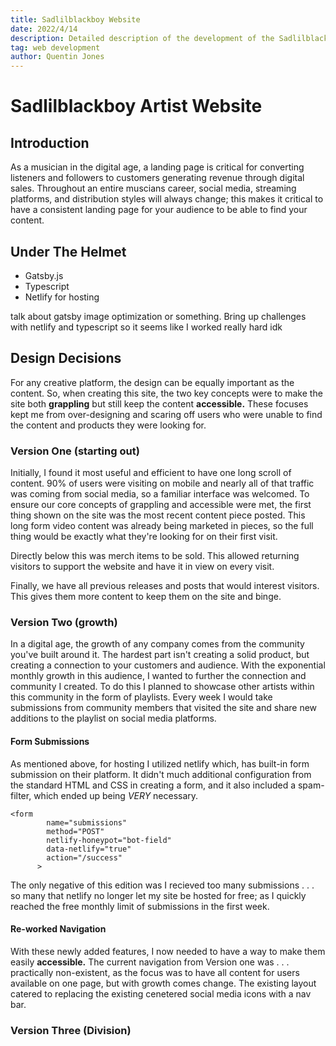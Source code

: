 ```yaml
---
title: Sadlilblackboy Website
date: 2022/4/14
description: Detailed description of the development of the Sadlilblackboy artist site created in Typescript with Gatsby.
tag: web development
author: Quentin Jones
---
```

# Sadlilblackboy Artist Website

## Introduction
As a musician in the digital age, a landing page is critical for converting listeners and followers to customers generating revenue through digital sales. Throughout an entire muscians career, social media, streaming platforms, and distribution styles will always change; this makes it critical to have a consistent landing page for your audience to be able to find your content.

## Under The Helmet

- Gatsby.js
- Typescript
- Netlify for hosting

talk about gatsby image optimization or something. Bring up challenges with netlify and typescript so it seems like I worked really hard idk

## Design Decisions
For any creative platform, the design can be equally important as the content. So, when creating this site, the two key concepts were to make the site both **grappling** but still keep the content **accessible.** These focuses kept me from over-designing and scaring off users who were unable to find the content and products they were looking for.

### Version One (starting out)
Initially, I found it most useful and efficient to have one long scroll of content. 90% of users were visiting on mobile and nearly all of that traffic was coming from social media, so a familiar interface was welcomed. To ensure our core concepts of grappling and accessible were met, the first thing shown on the site was the most recent content piece posted. This long form video content was already being marketed in pieces, so the full thing would be exactly what they're looking for on their first visit.  

Directly below this was merch items to be sold. This allowed returning visitors to support the website and have it in view on every visit. 

Finally, we have all previous releases and posts that would interest visitors. This gives them more content to keep them on the site and binge.

### Version Two (growth)

In a digital age, the growth of any company comes from the community you've built around it. The hardest part isn't creating a solid product, but creating a connection to your customers and audience. With the exponential monthly growth in this audience, I wanted to further the connection and community I created. To do this I planned to showcase other artists within this community in the form of playlists. Every week I would take submissions from community members that visited the site and share new additions to the playlist on social media platforms.

#### Form Submissions
As mentioned above, for hosting I utilized netlify which, has built-in form submission on their platform. It didn't much additional configuration from the standard HTML and CSS in creating a form, and it also included a spam-filter, which ended up being *VERY* necessary.

```
<form
        name="submissions"
        method="POST"
        netlify-honeypot="bot-field"
        data-netlify="true"
        action="/success"
      >
```

The only negative of this edition was I recieved too many submissions  . . . so many that netlify no longer let my site be hosted for free; as I quickly reached the free monthly limit of submissions in the first week.

#### Re-worked Navigation

With these newly added features, I now needed to have a way to make them easily **accessible.** The current navigation from Version one was . . . practically non-existent, as the focus was to have all content for users available on one page, but with growth comes change. The existing layout catered to replacing the existing cenetered social media icons with a nav bar.





### Version Three (Division)



